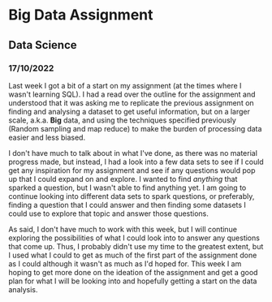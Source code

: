# Big Data Assignment
## Data Science
### 17/10/2022

Last week I got a bit of a start on my assignment (at the times where I wasn't learning SQL). I had a read over the outline for the assignment and understood that it was asking me to replicate the previous assignment on finding and analysing a dataset to get useful information, but on a larger scale, a.k.a. **Big** data, and using the techniques specified previously (Random sampling and map reduce) to make the burden of processing data easier and less biased.

I don't have much to talk about in what I've done, as there was no material progress made, but instead, I had a look into a few data sets to see if I could get any inspiration for my assignment and see if any questions would pop up that I could expand on and explore. I wanted to find *anything* that sparked a question, but I wasn't able to find anything yet. I am going to continue looking into different data sets to spark questions, or preferably, finding a question that I could answer and then finding some datasets I could use to explore that topic and answer those questions.

As said, I don't have much to work with this week, but I will continue exploring the possibilities of what I could look into to answer any questions that come up. Thus, I probably didn't use my time to the greatest extent, but I used what I could to get as much of the first part of the assignment done as I could although it wasn't as much as I'd hoped for. This week I am hoping to get more done on the ideation of the assignment and get a good plan for what I will be looking into and hopefully getting a start on the data analysis.